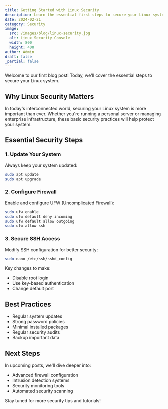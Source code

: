 ```yaml
---
title: Getting Started with Linux Security
description: Learn the essential first steps to secure your Linux system and establish a strong security foundation.
date: 2024-02-21
category: Security
image:
  src: /images/blog/linux-security.jpg
  alt: Linux Security Console
  width: 800
  height: 400
author: Admin
draft: false
_partial: false
---
```


Welcome to our first blog post! Today, we'll cover the essential steps to secure your Linux system.

## Why Linux Security Matters

In today's interconnected world, securing your Linux system is more important than ever. Whether you're running a personal server or managing enterprise infrastructure, these basic security practices will help protect your system.

## Essential Security Steps

### 1. Update Your System
Always keep your system updated:
```bash
sudo apt update
sudo apt upgrade
```

### 2. Configure Firewall
Enable and configure UFW (Uncomplicated Firewall):
```bash
sudo ufw enable
sudo ufw default deny incoming
sudo ufw default allow outgoing
sudo ufw allow ssh
```

### 3. Secure SSH Access
Modify SSH configuration for better security:
```bash
sudo nano /etc/ssh/sshd_config
```
Key changes to make:
- Disable root login
- Use key-based authentication
- Change default port

## Best Practices

- Regular system updates
- Strong password policies
- Minimal installed packages
- Regular security audits
- Backup important data

## Next Steps

In upcoming posts, we'll dive deeper into:
- Advanced firewall configuration
- Intrusion detection systems
- Security monitoring tools
- Automated security scanning

Stay tuned for more security tips and tutorials! 